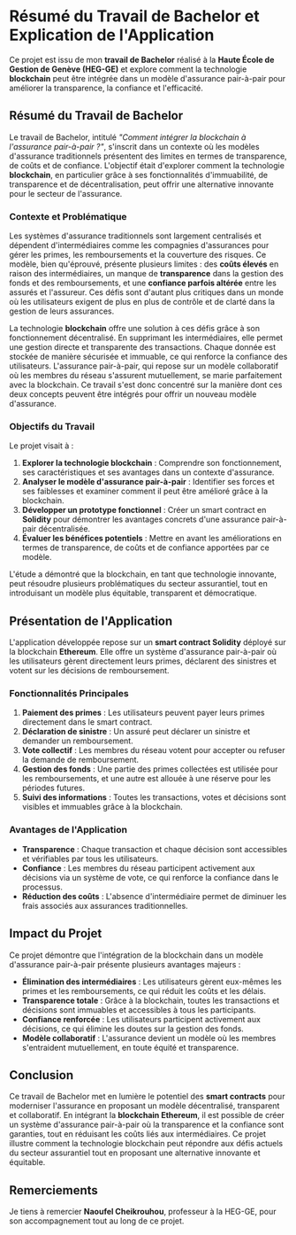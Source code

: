 # Résumé du Travail de Bachelor et Explication de l'Application

Ce projet est issu de mon **travail de Bachelor** réalisé à la **Haute École de Gestion de Genève (HEG-GE)** et explore comment la technologie **blockchain** peut être intégrée dans un modèle d'assurance pair-à-pair pour améliorer la transparence, la confiance et l'efficacité.

## Résumé du Travail de Bachelor

Le travail de Bachelor, intitulé *"Comment intégrer la blockchain à l'assurance pair-à-pair ?"*, s'inscrit dans un contexte où les modèles d'assurance traditionnels présentent des limites en termes de transparence, de coûts et de confiance. L'objectif était d'explorer comment la technologie **blockchain**, en particulier grâce à ses fonctionnalités d'immuabilité, de transparence et de décentralisation, peut offrir une alternative innovante pour le secteur de l'assurance.

### Contexte et Problématique

Les systèmes d'assurance traditionnels sont largement centralisés et dépendent d'intermédiaires comme les compagnies d'assurances pour gérer les primes, les remboursements et la couverture des risques. Ce modèle, bien qu'éprouvé, présente plusieurs limites : des **coûts élevés** en raison des intermédiaires, un manque de **transparence** dans la gestion des fonds et des remboursements, et une **confiance parfois altérée** entre les assurés et l'assureur. Ces défis sont d'autant plus critiques dans un monde où les utilisateurs exigent de plus en plus de contrôle et de clarté dans la gestion de leurs assurances.

La technologie **blockchain** offre une solution à ces défis grâce à son fonctionnement décentralisé. En supprimant les intermédiaires, elle permet une gestion directe et transparente des transactions. Chaque donnée est stockée de manière sécurisée et immuable, ce qui renforce la confiance des utilisateurs. L'assurance pair-à-pair, qui repose sur un modèle collaboratif où les membres du réseau s'assurent mutuellement, se marie parfaitement avec la blockchain. Ce travail s'est donc concentré sur la manière dont ces deux concepts peuvent être intégrés pour offrir un nouveau modèle d'assurance.

### Objectifs du Travail

Le projet visait à :

1. **Explorer la technologie blockchain** : Comprendre son fonctionnement, ses caractéristiques et ses avantages dans un contexte d'assurance.
2. **Analyser le modèle d'assurance pair-à-pair** : Identifier ses forces et ses faiblesses et examiner comment il peut être amélioré grâce à la blockchain.
3. **Développer un prototype fonctionnel** : Créer un smart contract en **Solidity** pour démontrer les avantages concrets d'une assurance pair-à-pair décentralisée.
4. **Évaluer les bénéfices potentiels** : Mettre en avant les améliorations en termes de transparence, de coûts et de confiance apportées par ce modèle.

L'étude a démontré que la blockchain, en tant que technologie innovante, peut résoudre plusieurs problématiques du secteur assurantiel, tout en introduisant un modèle plus équitable, transparent et démocratique.

## Présentation de l'Application

L'application développée repose sur un **smart contract Solidity** déployé sur la blockchain **Ethereum**. Elle offre un système d'assurance pair-à-pair où les utilisateurs gèrent directement leurs primes, déclarent des sinistres et votent sur les décisions de remboursement.

### Fonctionnalités Principales
1. **Paiement des primes** : Les utilisateurs peuvent payer leurs primes directement dans le smart contract.
2. **Déclaration de sinistre** : Un assuré peut déclarer un sinistre et demander un remboursement.
3. **Vote collectif** : Les membres du réseau votent pour accepter ou refuser la demande de remboursement.
4. **Gestion des fonds** : Une partie des primes collectées est utilisée pour les remboursements, et une autre est allouée à une réserve pour les périodes futures.
5. **Suivi des informations** : Toutes les transactions, votes et décisions sont visibles et immuables grâce à la blockchain.

### Avantages de l'Application
- **Transparence** : Chaque transaction et chaque décision sont accessibles et vérifiables par tous les utilisateurs.
- **Confiance** : Les membres du réseau participent activement aux décisions via un système de vote, ce qui renforce la confiance dans le processus.
- **Réduction des coûts** : L'absence d'intermédiaire permet de diminuer les frais associés aux assurances traditionnelles.

## Impact du Projet

Ce projet démontre que l'intégration de la blockchain dans un modèle d'assurance pair-à-pair présente plusieurs avantages majeurs :
- **Élimination des intermédiaires** : Les utilisateurs gèrent eux-mêmes les primes et les remboursements, ce qui réduit les coûts et les délais.
- **Transparence totale** : Grâce à la blockchain, toutes les transactions et décisions sont immuables et accessibles à tous les participants.
- **Confiance renforcée** : Les utilisateurs participent activement aux décisions, ce qui élimine les doutes sur la gestion des fonds.
- **Modèle collaboratif** : L'assurance devient un modèle où les membres s'entraident mutuellement, en toute équité et transparence.

## Conclusion

Ce travail de Bachelor met en lumière le potentiel des **smart contracts** pour moderniser l'assurance en proposant un modèle décentralisé, transparent et collaboratif. En intégrant la **blockchain Ethereum**, il est possible de créer un système d'assurance pair-à-pair où la transparence et la confiance sont garanties, tout en réduisant les coûts liés aux intermédiaires. Ce projet illustre comment la technologie blockchain peut répondre aux défis actuels du secteur assurantiel tout en proposant une alternative innovante et équitable.

## Remerciements
Je tiens à remercier **Naoufel Cheikrouhou**, professeur à la HEG-GE, pour son accompagnement tout au long de ce projet.
